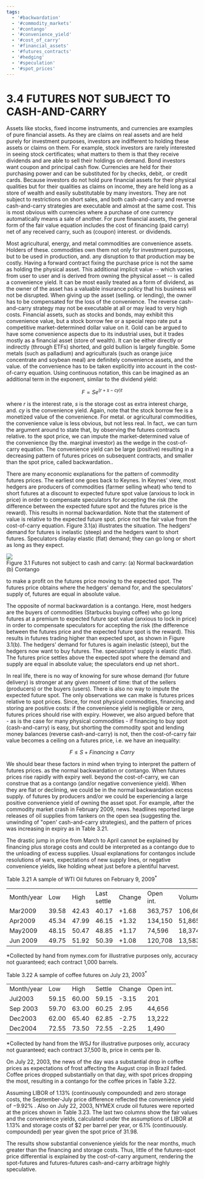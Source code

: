 ```yaml
---
tags:
  - '#backwardation'
  - '#commodity_markets'
  - '#contango'
  - '#convenience_yield'
  - '#cost_of_carry'
  - '#financial_assets'
  - '#futures_contracts'
  - '#hedging'
  - '#speculation'
  - '#spot_prices'
---
```

# 3.4  FUTURES NOT SUBJECT TO CASH-AND-CARRY  

Assets like stocks, fixed income instruments, and currencies are examples of pure financial assets. As they are claims on real assets and are held purely for investment purposes, investors are indifferent to holding these assets or claims on them. For example, stock investors are rarely interested in seeing stock certificates; what matters to them is that they receive dividends and are able to sell their holdings on demand. Bond investors want coupon and principal cash flow. Currencies are held for their purchasing power and can be substituted for by checks, debit,. or credit cards. Because investors do not hold pure financial assets for their physical qualities but for their qualities as claims on income, they are held long as a store of wealth and easily substitutable by many investors. They are not subject to restrictions on short sales, and both cash-and-carry and reverse cash-and-carry strategies are executable and almost at the same cost. This is most obvious with currencies where a purchase of one currency automatically means a sale of another. For pure financial assets, the general form of the fair value equation includes the cost of financing (paid carry) net of any received carry, such as (coupon) interest. or dividends.  

Most agricultural, energy, and metal commodities are convenience assets. Holders of these. commodities own them not only for investment purposes, but to be used in production, and. any disruption to that production may be costly. Having a forward contract fixing the purchase price is not the same as holding the physical asset. This additional implicit value -- which varies from user to user and is derived from owning the physical asset -- is called a convenience yield. It can be most easily treated as a form of dividend, as the owner of the asset has a valuable insurance policy that his business will not be disrupted. When giving up the asset (selling. or lending), the owner has to be compensated for the loss of the convenience. The reverse cash-and-carry strategy may not be executable at all or may lead to very high costs. Financial assets, such as stocks and bonds, may exhibit this convenience value, but a stock borrow fee or a special repo rate put a competitive market-determined dollar value on it. Gold can be argued to have some convenience aspects due to its industrial uses, but it trades mostly as a financial asset (store of wealth). It can be either directly or indirectly (through ETFs) shorted, and gold bullion is largely fungible. Some metals (such as palladium) and agriculturals (such as orange juice concentrate and soybean meal) are definitely convenience assets, and the value. of the convenience has to be taken explicitly into account in the cost-of-carry equation. Using continuous notation, this can be imagined as an additional term in the exponent, similar to the dividend yield:  

$$
F=S e^{(r+s-c y)t}
$$  

where $r$ is the interest rate, $s$ is the storage cost as extra interest charge, and. $c y$ is the convenience yield. Again, note that the stock borrow fee is a monetized value of the convenience. For metal. or agricultural commodities, the convenience value is less obvious, but not less real. In fact,. we can turn the argument around to state that, by observing the futures contracts relative. to the spot price, we can impute the market-determined value of the convenience (by the. marginal investor) as the wedge in the cost-of-carry equation. The convenience yield can be large (positive) resulting in a decreasing pattern of futures prices on subsequent contracts, and smaller than the spot price, called backwardation..  

There are many economic explanations for the pattern of commodity futures prices. The earliest one goes back to Keynes. In Keynes' view, most hedgers are producers of commodities (farmer selling wheat) who tend to short futures at a discount to expected future spot value (anxious to lock in price) in order to compensate speculators for accepting the risk (the difference between the expected future spot and the futures price is the reward). This results in normal backwardation. Note that the statement of value is relative to the expected future spot. price not the fair value from the cost-of-carry equation. Figure 3.1(a) illustrates the situation. The hedgers' demand for futures is inelastic (steep) and the hedgers want to short futures. Speculators display elastic (flat) demand; they can go long or short as long as they expect.  

![](images/0f8825058d4d7afbb6bc7d2abb57210b92629f0796c8cba5c2e9fd782c58230c.jpg)  
Figure 3.1  Futures not subject to cash and carry: (a) Normal backwardation (b) Contango  

to make a profit on the futures price moving to the expected spot. The futures price obtains where the hedgers' demand for, and the speculators' supply of, futures are equal in absolute value.  

The opposite of normal backwardation is a contango. Here, most hedgers are the buyers of commodities (Starbucks buying coffee) who go long futures at a premium to expected future spot value (anxious to lock in price) in order to compensate speculators for accepting the risk (the difference between the futures price and the expected future spot is the reward). This results in futures trading higher than expected spot, as shown in Figure 3.1(b). The hedgers' demand for futures is again inelastic (steep), but the hedgers now want to buy futures. The. speculators' supply is elastic (flat). The futures price settles above the expected spot where the demand and supply are equal in absolute value; the speculators end up net short..  

In real life, there is no way of knowing for sure whose demand (for future delivery) is stronger at any given moment of time: that of the sellers (producers) or the buyers (users). There is also no way to impute the expected future spot. The only observations we can make is futures prices relative to spot prices. Since, for most physical commodities, financing and storing are positive costs: if the convenience yield is negligible or zero, futures prices should rise with expiry. However, we also argued before that - as is the case for many physical commodities - if financing to buy spot (cash-and-carry) is easy, but shorting the commodity spot and lending money balances (reverse cash-and-carry) is not, then the cost-of-carry fair value becomes a ceiling on a futures price, i.e. we have an inequality:  

$$
F\leq S+F i n a n c i n g\pm C a r r y
$$  

We should bear these factors in mind when trying to interpret the pattern of futures prices. as the normal backwardation or contango. When futures prices rise rapidly with expiry well. beyond the cost-of-carry, we can construe that as a contango (and/or negative convenience yield). When they are flat or declining, we could be in the normal backwardation excess supply. of futures by producers and/or we could be experiencing a large positive convenience yield of owning the asset spot. For example, after the commodity market crash in February 2009, news. headlines reported large releases of oil supplies from tankers on the open sea (suggesting the. unwinding of "open' cash-and-carry strategies), and the pattern of prices was increasing in expiry as in Table 3.21.  

The drastic jump in price from March to April cannot be explained by financing plus storage costs and could be interpreted as a contango due to the unloading of excess supplies. Usual explanations for contangos include resolutions of wars, expectations of new supply lines, or negative convenience yields, like holding wheat just before a plentiful harvest.  

Table 3.21 A sample of WTI Oil futures on February 9, $2009^{\ast}$   


<html><body><table><tr><td>Month/year</td><td>Low</td><td>High</td><td>Last settle</td><td>Change</td><td>Open int.</td><td>Volume</td><td>Time</td></tr><tr><td>Mar2009</td><td>39.58</td><td>42.43</td><td>40.17</td><td>+1.68</td><td>363,757</td><td>106,662</td><td>11:05am</td></tr><tr><td>Apr2009</td><td>45.34</td><td>47.99</td><td>46.15</td><td>+1.32</td><td>134,150</td><td>51,865</td><td>11:05am</td></tr><tr><td>May2009</td><td>48.15</td><td>50.47</td><td>48.85</td><td>+1.17</td><td>74,596</td><td>18,374</td><td>11:05am</td></tr><tr><td>Jun 2009</td><td>49.75</td><td>51.92</td><td>50.39</td><td>+1.08</td><td>120,708</td><td>13,583</td><td>11:05am</td></tr></table></body></html>

\*Collected by hand from nymex.com for illustrative purposes only, accuracy not guaranteed; each contract 1,000 barrels.  

Table 3.22 A sample of coffee futures on July 23, $2003^{*}$   


<html><body><table><tr><td>Month/year</td><td>Low</td><td>High</td><td>Settle</td><td>Change</td><td>Open int.</td></tr><tr><td>Jul2003</td><td>59.15</td><td>60.00</td><td>59.15</td><td>-3.15</td><td>201</td></tr><tr><td>Sep 2003</td><td>59.70</td><td>63.00</td><td>60.25</td><td>2.95</td><td>44,656</td></tr><tr><td>Dec2003</td><td>62.00</td><td>65.40</td><td>62.85</td><td>-2.75</td><td>13,222</td></tr><tr><td>Dec2004</td><td>72.55</td><td>73.50</td><td>72.55</td><td>-2.25</td><td>1,490</td></tr></table></body></html>

\*Collected by hand from the WSJ for illustrative purposes only, accuracy not guaranteed; each contract 37,500 lb, price in cents per lb.  

On July 22, 2003, the news of the day was a substantial drop in coffee prices as expectations of frost affecting the August crop in Brazil faded. Coffee prices dropped substantially on that day, with spot prices dropping the most, resulting in a contango for the coffee prices in Table 3.22.  

Assuming LIBOR of $1.13\%$ (continuously compounded) and zero storage costs, the September-July price difference reflected the convenience yield of $-9.92\%$ . Also on July 22, 2003, NYMEX crude oil futures were reported at the prices shown in Table 3.23. The last two columns show the fair values and the convenience yields, calculated under the assumptions of LIBOR at $1.13\%$ and storage costs of $\$2$ per barrel per year, or $6.1\%$ (continuously. compounded) per year given the spot price of 31.98.  

The results show substantial convenience yields for the near months, much greater than the financing and storage costs. Thus, little of the futures-spot price differential is explained by the cost-of-carry argument, rendering the spot-futures and futures-futures cash-and-carry arbitrage highly speculative.  
